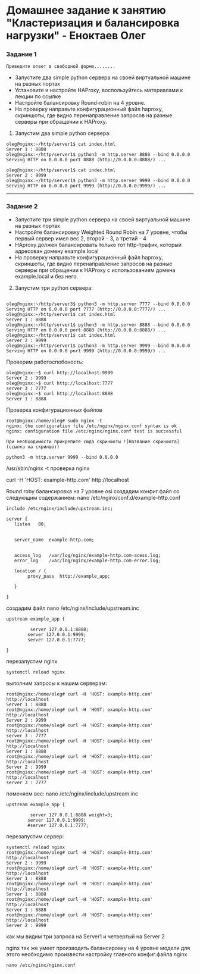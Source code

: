 # Домашнее задание к занятию "Кластеризация и балансировка нагрузки" - Еноктаев Олег



### Задание 1

`Приведите ответ в свободной форме........`

- Запустите два simple python сервера на своей виртуальной машине на разных портах
- Установите и настройте HAProxy, воспользуйтесь материалами к лекции по ссылке
- Настройте балансировку Round-robin на 4 уровне.
- На проверку направьте конфигурационный файл haproxy, скриншоты, где видно перенаправление запросов на разные серверы при обращении к HAProxy.

1. Запустим два simple python сервера:
```
oleg@nginx:~/http/server1$ cat index.html
Server 1 : 8888
oleg@nginx:~/http/server1$ python3 -m http.server 8888 --bind 0.0.0.0
Serving HTTP on 0.0.0.0 port 8888 (http://0.0.0.0:8888/) ...
```
```
oleg@nginx:~/http/server1$ cat index.html
Server 2 : 9999
oleg@nginx:~/http/server1$ python3 -m http.server 9999 --bind 0.0.0.0
Serving HTTP on 0.0.0.0 port 9999 (http://0.0.0.0:9999/) ...
```
---

### Задание 2

- Запустите три simple python сервера на своей виртуальной машине на разных портах
- Настройте балансировку Weighted Round Robin на 7 уровне, чтобы первый сервер имел вес 2, второй - 3, а третий - 4
- HAproxy должен балансировать только тот http-трафик, который адресован домену example.local
- На проверку направьте конфигурационный файл haproxy, скриншоты, где видно перенаправление запросов на разные серверы при обращении к HAProxy c использованием домена example.local и без него.

2. Запустим три python сервера:

```

oleg@nginx:~/http/server3$ python3 -m http.server 7777 --bind 0.0.0.0
Serving HTTP on 0.0.0.0 port 7777 (http://0.0.0.0:7777/) ...
oleg@nginx:~/http/server1$ cat index.html
Server 1 : 8888
oleg@nginx:~/http/server1$ python3 -m http.server 8888 --bind 0.0.0.0
Serving HTTP on 0.0.0.0 port 8888 (http://0.0.0.0:8888/) ...
oleg@nginx:~/http/server1$ cat index.html
Server 2 : 9999
oleg@nginx:~/http/server1$ python3 -m http.server 9999 --bind 0.0.0.0
Serving HTTP on 0.0.0.0 port 9999 (http://0.0.0.0:9999/) ...
```
Проверим работоспобоность:
```
oleg@nginx:~$ curl http://localhost:9999
Server 2 : 9999
oleg@nginx:~$ curl http://localhost:7777
server 3 : 7777
oleg@nginx:~$ curl http://localhost:8888
Server 1 : 8888
```
Проверка конфигурационных файлов 
```
root@nginx:/home/oleg# sudo nginx -t
nginx: the configuration file /etc/nginx/nginx.conf syntax is ok
nginx: configuration file /etc/nginx/nginx.conf test is successful

```



`При необходимости прикрепитe сюда скриншоты
![Название скриншота](ссылка на скриншот)`
```
python3 -m http.server 9999 --bind 0.0.0.0
```
/usr/sbin/nginx -t
проверка nginx


curl -H 'HOST: example-http.com' http://localhost




Round roby балансировка на 7 уровне osi
создадим конфиг.файл со следующим содержанием:
nano /etc/nginx/conf.d/example-http.conf
```
include /etc/nginx/include/upstream.inc;

server {
   listen	80;
   

   server_name	example-http.com;
   

   access_log	/var/log/nginx/example-http.com-acess.log;
   error_log	/var/log/nginx/example-http.com-error.log;

   location / {
		proxy_pass	http://example_app;

   }

}
```
создадим файл 
nano /etc/nginx/include/upstream.inc
```
upstream example_app {

	     server 127.0.0.1:8888;
        server 127.0.0.1:9999;
        server 127.0.0.1:7777;

}
```
перезапустим nginx
```
systemctl reload nginx
```
выполним запросы к нашим серверам:
```
root@nginx:/home/oleg# curl -H 'HOST: example-http.com' http://localhost
Server 1 : 8888
root@nginx:/home/oleg# curl -H 'HOST: example-http.com' http://localhost
Server 2 : 9999
root@nginx:/home/oleg# curl -H 'HOST: example-http.com' http://localhost
server 3 : 7777
root@nginx:/home/oleg# curl -H 'HOST: example-http.com' http://localhost
Server 1 : 8888
root@nginx:/home/oleg# curl -H 'HOST: example-http.com' http://localhost
Server 2 : 9999
root@nginx:/home/oleg# curl -H 'HOST: example-http.com' http://localhost
server 3 : 7777
```


поменяем вес:
nano /etc/nginx/include/upstream.inc

```
upstream example_app {

	     server 127.0.0.1:8888 weight=3;
        server 127.0.0.1:9999;
        #server 127.0.0.1:7777;
```

перезапустим сервер:
```
systemctl reload nginx
root@nginx:/home/oleg# curl -H 'HOST: example-http.com' http://localhost
Server 2 : 9999
root@nginx:/home/oleg# curl -H 'HOST: example-http.com' http://localhost
Server 1 : 8888
root@nginx:/home/oleg# curl -H 'HOST: example-http.com' http://localhost
Server 1 : 8888
root@nginx:/home/oleg# curl -H 'HOST: example-http.com' http://localhost
Server 1 : 8888
root@nginx:/home/oleg# curl -H 'HOST: example-http.com' http://localhost
Server 2 : 9999
```
как мы видим три запроса на Server1 и четвертый на Server 2

nginx так же умеет производить балансировку на 4 уровне модели
для этого необходимо произвести настройку главного конфиг.файла nginx

```
nano /etc/nginx/nginx.conf
```
